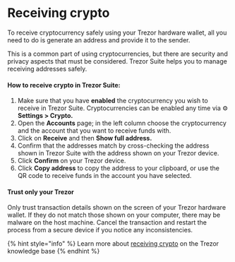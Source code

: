 # Receiving crypto

To receive cryptocurrency safely using your Trezor hardware wallet, all you need to do is generate an address and provide it to the sender.

This is a common part of using cryptocurrencies, but there are security and privacy aspects that must be considered. Trezor Suite helps you to manage receiving addresses safely.

#### How to receive crypto in Trezor Suite:

1. Make sure that you have **enabled** the cryptocurrency you wish to receive in Trezor Suite. Cryptocurrencies can be enabled any time via ⚙️ **Settings > Crypto.**
2. Open the **Accounts** page; in the left column choose the cryptocurrency and the account that you want to receive funds with.
3. Click on **Receive** and then **Show full address.**
4. Confirm that the addresses match by cross-checking the address shown in Trezor Suite with the address shown on your Trezor device.
5. Click **Confirm** on your Trezor device.
6. Click **Copy address** to copy the address to your clipboard, or use the QR code to receive funds in the account you have selected.

#### **Trust only your Trezor**

Only trust transaction details shown on the screen of your Trezor hardware wallet. If they do not match those shown on your computer, there may be malware on the host machine. Cancel the transaction and restart the process from a secure device if you notice any inconsistencies.

{% hint style="info" %}
Learn more about [receiving crypto](https://trezor.io/learn/a/receive-crypto-in-trezor-suite-app) on the Trezor knowledge base
{% endhint %}
